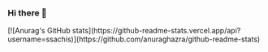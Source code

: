 ### Hi there 👋

<!--
**ssachis/ssachis** is a ✨ _special_ ✨ repository because its `README.md` (this file) appears on your GitHub profile.

Here are some ideas to get you started:
  https://ssachis.github.io/Portfolio-Website/

- 🔭 I’m currently working on projects using flutter and or web dev.
- 🌱 I’m currently learning data structures in C++ and machine learning in python.
- 👯 I’m looking to collaborate in open source projects.
- 💬 Ask me about C++ ,web dev,flutter.
- 📫 How to reach me:https://www.linkedin.com/in/sachi-s-b75419204/
- 😄 Pronouns: she/her
- ⚡ Fun fact: I like sketching(^~^)reach my art-ig at @art_byii
-->[![Anurag's GitHub stats](https://github-readme-stats.vercel.app/api?username=ssachis)](https://github.com/anuraghazra/github-readme-stats)

